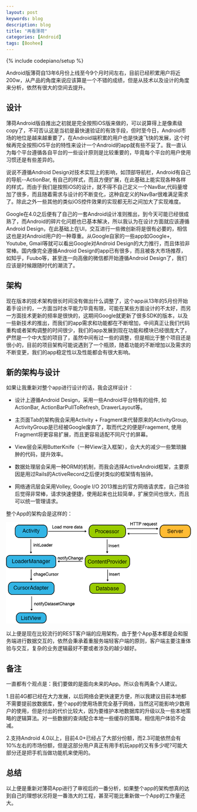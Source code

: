 ```yaml
---
layout: post
keywords: blog
description: blog
title: "再看薄荷"
categories: [Android]
tags: [Boohee]
---
```

{% include codepiano/setup %}

Android版薄荷自13年6月份上线至今9个月时间左右，目前已经积累用户将近200w，从产品的角度来说应该算是一个不错的成绩，但是从技术以及设计的角度来分析，依然有很大的空间去提升。

## 设计

薄荷Android版自推出之初就是完全按照iOS版来做的，可以说算得上是像素级copy了，不可否认这是当初是最快速验证的有效手段，但时至今日，Android市场的地位是越来越重要了，在Android端积累的用户也是快速飞快的发展，这个时候再完全按照iOS平台的特性来设计一个Android的app就有些不妥了。我一直认为每个平台遵循各自平台的一些设计原则是比较重要的，毕竟每个平台的用户使用习惯还是有些差异的。

说说不遵循Android Design对技术实现上的影响，如顶部导航栏，Android有自己的导航--ActionBar, 有自己的样式，而且方便扩展，在此基础上能实现各种各样的样式，而由于我们是按照iOS的设计，就不得不自己定义一个NavBar,代码量增加了很多，而且随着需求与设计的不断变化，这种自定义的NavBar很难满足需求了。除此之外一些其他的类似iOS控件效果的实现都无形之间加大了实现难度。

Google在4.0之后便有了自己的一套Android设计准则推出，到今天可能已经很成熟了，而Android的碎片化问题也已基本解决，所以我认为在设计方面就应该遵循Android Design，在此基础上在UI，交互进行一些微创新将是很有必要的，相信这也是对Android用户的一种尊重。从Google自家的一些app如Google+, Youtube, Gmail等就可以看出Google对Android Design的大力推行，而且体验非常棒。国内像完全遵循Android Design的app已有很多，而且被各大市场推荐，如知乎，Fuubo等，甚至连一向高傲的微信都开始遵循Android Design了，我们应该是时候跟随时代的潮流了。

## 架构

现在版本的技术架构很长时间没有做出什么调整了，这个app从13年的5月份开始着手设计的，一方面当时水平能力毕竟有限，可能在某些方面设计的不太好，而另一方面技术更新的频率是很快的，这期间Google就更新了很多SDK的版本，以及一些新技术的推出，而我们的app需求和功能都在不断增加，中间真正让我们代码重构或者架构调整的时间很少，我们的app发展到现在功能和模块已经很庞大了，俨然是一个中大型的项目了，虽然中间有过一些的调整，但是相比于整个项目还是很小的，目前的项目架构可能说遇到了一个瓶颈，随着功能的不断增加以及需求的不断变更，我们的app稳定性以及性能都会有很大影响。

## 新的架构与设计

如果让我重新对整个app进行设计的话，我会这样设计：

* 设计上遵循Android Design，采用一些Android平台特有的组件, 如ActionBar, ActionBarPullToRefresh, DrawerLayout等。

* 主页面Tab的架构我会采用Activity + Fragment来代替原来的ActivityGroup, ActivityGroup是已经被Google废弃了，取而代之的便是Fragement, 使用Fragment将更容易扩展，而且更容易适配不同尺寸的屏幕。

* View层会采用ButterKnife（一种View注入框架），会大大的减少一些繁琐臃肿的代码，提升效率。

* 数据处理层会采用一种ORM的机制，而我会选择ActiveAndroid框架，主要原因是用过Rails的ActiveRecord之后便对类似的框架情有独钟。

* 网络通讯层会采用Volley, Google I/O 2013推出的官方网络请求库，自己体验后觉得非常棒，请求快速便捷，使用起来也比较简单，扩展空间也很大，而且可以统一管理请求。

整个App的架构会是这样的：

<img src="image/architecture.png" />

以上便是现在比较流行的REST客户端的应用架构，由于整个App基本都是会和服务端进行数据交互的，依然会秉承着重服务端轻客户端的原则，客户端主要注重体验与交互，复杂的业务逻辑最好不要或者涉及的越少越好。

## 备注

一直都有个观点是：我们要做的是面向未来的App。所以会有两条个人建议。

1.目前4G都已经在大力发展，以后网络会更快速更方便，所以我建议目前本地都不需要提前放数据库，整个app的使用场景完全基于网络，当然这可能影响少数用户的使用，但是付出的代价比较大，因为要维护本地数据库的升级以及一些本地策略的逻辑算法。对一些数据的查询配合本地一些缓存的策略，相信用户体验不会减。

2.支持Android 4.0以上，目前4.0+已经占了大部分份额，而2.3可能依然会有10%左右的市场份额，但是这部分用户真正有用手机玩app的又有多少呢?可能大部分还是把手机当做功能机来使用的。

## 总结

以上便是重新对薄荷App进行了审视后的一番分析，如果整个app的架构想真的达到自己的理想状况将是一番浩大的工程，甚至可能比重新做一个App的工作量还大。

